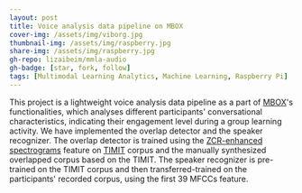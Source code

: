 ```yaml
---
layout: post
title: Voice analysis data pipeline on MBOX
cover-img: /assets/img/viborg.jpg
thumbnail-img: /assets/img/raspberry.jpg
share-img: /assets/img/raspberry.jpg
gh-repo: lizaibeim/mmla-audio
gh-badge: [star, fork, follow]
tags: [Multimodal Learning Analytics, Machine Learning, Raspberry Pi]
---
```


This project is a lightweight voice analysis data pipeline as a part of [MBOX](https://ieeexplore.ieee.org/document/9499820)'s functionalities, which analyses different participants' conversational characteristics, indicating their engagement level during a group learning activity. We have implemented the overlap detector and the speaker recognizer. The overlap detector is trained using the [ZCR-enhanced spectrograms](https://user-images.githubusercontent.com/38242437/184141406-f36655c0-8e0f-45f3-bd58-289c1fafadb9.png) feature on  [TIMIT](https://catalog.ldc.upenn.edu/LDC93s1) corpus and the manually synthesized overlapped corpus based on the TIMIT. The speaker recognizer is pre-trained on the TIMIT corpus and then transferred-trained on the participants' recorded corpus, using the first 39 MFCCs feature.
